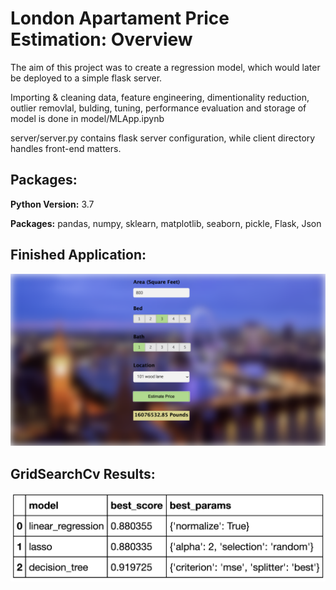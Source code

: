 # London Apartament Price Estimation: Overview

The aim of this project was to create a regression model, which would later be deployed to a simple flask server.

Importing & cleaning data, feature engineering, dimentionality reduction, outlier removlal, bulding, tuning, performance evaluation and storage of model is done in model/MLApp.ipynb

server/server.py contains flask server configuration, while client directory handles front-end matters.

## Packages:
**Python Version:** 3.7

**Packages:** pandas, numpy, sklearn, matplotlib, seaborn, pickle, Flask, Json

## Finished Application:

![alt text](https://github.com/paabes/Data-Science/blob/main/ML_Web_App/renders/ML_WebApp.png "ML Flask App")

## GridSearchCv Results:

![alt text](https://github.com/paabes/Data-Science/blob/main/ML_Web_App/renders/gridsearch_results.png "ML Flask App")
